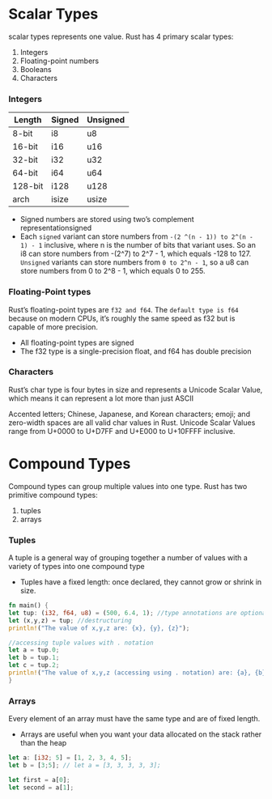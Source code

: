 # Scalar Types
scalar types represents one value. Rust has 4 primary scalar types:

1. Integers
2. Floating-point numbers
3. Booleans
4. Characters

### Integers
| Length  | Signed | Unsigned |
| ------- | ------ | -------- |
| 8-bit   | i8     | u8       |
| 16-bit  | i16    | u16      |
| 32-bit  | i32    | u32      |
| 64-bit  | i64    | u64      |
| 128-bit | i128   | u128     |
| arch    | isize  | usize    |

- Signed numbers are stored using two’s complement representationsigned
- Each `signed` variant can store numbers from `-(2 ^(n - 1)) to 2^(n - 1) - 1` inclusive, where n is the number of bits that variant uses. So an i8 can store numbers from -(2^7) to 2^7 - 1, which equals -128 to 127. `Unsigned` variants can store numbers from `0 to 2^n - 1`, so a u8 can store numbers from 0 to 2^8 - 1, which equals 0 to 255.

### Floating-Point types
Rust’s floating-point types are `f32 and f64`.
The `default type is f64` because on modern CPUs, it’s roughly the same speed as f32 but is capable of more precision.

- All floating-point types are signed
- The f32 type is a single-precision float, and f64 has double precision

### Characters
Rust’s char type is four bytes in size and represents a Unicode Scalar Value, which means it can represent a lot more than just ASCII

Accented letters; Chinese, Japanese, and Korean characters; emoji; and zero-width spaces are all valid char values in Rust. Unicode Scalar Values range from U+0000 to U+D7FF and U+E000 to U+10FFFF inclusive.

# Compound Types
Compound types can group multiple values into one type. Rust has two primitive compound types: 

1. tuples 
2. arrays
   
### Tuples
A tuple is a general way of grouping together a number of values with a variety of types into one compound type
- Tuples have a fixed length: once declared, they cannot grow or shrink in size.
```rs
fn main() {
let tup: (i32, f64, u8) = (500, 6.4, 1); //type annotations are optional
let (x,y,z) = tup; //destructuring
println!("The value of x,y,z are: {x}, {y}, {z}");

//accessing tuple values with . notation
let a = tup.0;
let b = tup.1;
let c = tup.2;
println!("The value of x,y,z (accessing using . notation) are: {a}, {b}, {c}");
}
```

### Arrays
Every element of an array must have the same type and are of fixed length.

- Arrays are useful when you want your data allocated on the stack rather than the heap
```rs
let a: [i32; 5] = [1, 2, 3, 4, 5];
let b = [3;5]; // let a = [3, 3, 3, 3, 3];

let first = a[0];
let second = a[1];
```
